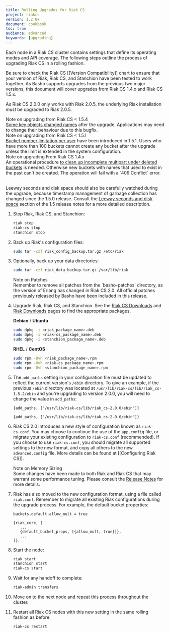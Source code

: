 ```yaml
---
title: Rolling Upgrades for Riak CS
project: riakcs
version: 1.2.0+
document: cookbook
toc: true
audience: advanced
keywords: [upgrading]
---
```


Each node in a Riak CS cluster contains settings that define its
operating modes and API coverage. The following steps outline the
process of upgrading Riak CS in a rolling fashion.

Be sure to check the Riak CS [[Version Compatibility]] chart to ensure
that your version of Riak, Riak CS, and Stanchion have been tested to
work together.  As Basho supports upgrades from the previous two major
versions, this document will cover upgrades from Riak CS 1.4.x and Riak CS
1.5.x.

As Riak CS 2.0.0 only works with Riak 2.0.5, the underlying Riak installation
*must* be upgraded to Riak 2.0.5.

<div class="note"><div class="title">Note on upgrading from Riak CS < 1.5.4</div>
<a href="https://github.com/basho/riak_cs/blob/release/1.5/RELEASE-NOTES.md#notes-on-upgrading">
Some key objects changed names</a> after the upgrade. Applications may need to
change their behaviour due to this bugfix.</div>

<div class="note"><div class="title">Note on upgrading from Riak CS < 1.5.1</div>
<a href="https://github.com/basho/riak_cs/blob/release/1.5/RELEASE-NOTES.md#notes-on-upgrading-1">
Bucket number limitation per user</a> have been introduced in 1.5.1. Users who
have more than 100 buckets cannot create any bucket after the upgrade unless
the limit is extended in the system configuration.</div>

<div class="note"><div class="title">Note on upgrading From Riak CS 1.4.x</div>
An operational procedure
<a href="https://github.com/basho/riak_cs/blob/release/1.5/RELEASE-NOTES.md#incomplete-multipart-uploads">
to clean up incomplete multipart under deleted buckets</a> is needed. Otherwise
new buckets with names that used to exist in the past can't be created. The
operation will fail with a `409 Conflict` error.<br/><br/>

Leeway seconds and disk space should also be carefully watched during the
upgrade, because timestamp management of garbage collection has changed since
the 1.5.0 release. Consult the
 <a href="https://github.com/basho/riak_cs/blob/release/1.5/RELEASE-NOTES.md#leeway-seconds-and-disk-space">
Leeway seconds and disk space</a> section of the 1.5 release notes
for a more detailed description.</div>

1. Stop Riak, Riak CS, and Stanchion:

   ```bash
   riak stop
   riak-cs stop
   stanchion stop
   ```

2. Back up Riak's configuration files:

   ```bash
   sudo tar -czf riak_config_backup.tar.gz /etc/riak
   ```

3. Optionally, back up your data directories:

   ```bash
   sudo tar -czf riak_data_backup.tar.gz /var/lib/riak
   ```

   <div class="note"><div class="title">Note on Patches</div>
   Remember to remove all patches from the `basho-patches` directory, as the
   version of Erlang has changed in Riak CS 2.0.  All official patches
   previously released by Basho have been included in this release.
    </div>

4. Upgrade Riak, Riak CS, and Stanchion. See the <a
   href="http://docs.basho.com/riakcs/latest/riakcs-downloads">Riak
   CS Downloads</a> and <a
   href="http://docs.basho.com/riak/latest/downloads">Riak Downloads</a>
   pages to find the appropriate packages.

   **Debian** / **Ubuntu**

   ```bash
   sudo dpkg -i <riak_package_name>.deb
   sudo dpkg -i <riak-cs_package_name>.deb
   sudo dpkg -i <stanchion_package_name>.deb
   ```

   **RHEL** / **CentOS**

   ```bash
   sudo rpm -Uvh <riak_package_name>.rpm
   sudo rpm -Uvh <riak-cs_package_name>.rpm
   sudo rpm -Uvh <stanchion_package_name>.rpm
   ```

5. The `add_paths` setting in your configuration file must be updated to reflect the current version's `/ebin` directory.  To give an example, if the
   previous `/ebin` directory was located at
   `/usr/lib/riak-cs/lib/riak_cs-1.5.2/ebin` and you're upgrading to
   version 2.0.0, you will need to change the value in `add_paths`:

   ```advancedconfig
   {add_paths, ["/usr/lib/riak-cs/lib/riak_cs-2.0.0/ebin"]}
   ```

   ```appconfig
   {add_paths, ["/usr/lib/riak-cs/lib/riak_cs-2.0.0/ebin"]}
   ```


6. Riak CS 2.0 introduces a new style of configuration known as `riak-cs.conf`.
   You may choose to continue the use of the `app.config` file, or migrate your
   existing configuration to `riak-cs.conf` (recommended).  If you choose to
   use `riak-cs.conf`, you should migrate all supported settings to the new
   format, and copy all others to the new `advanced.config` file.  More details
   can be found at [[Configuring Riak CS]].

   <div class="note"><div class="title">Note on Memory Sizing</div>
   Some changes have been made to both Riak and Riak CS that may warrant
   some performance tuning. Please consult the
   <a href="https://github.com/basho/riak_cs/blob/develop/RELEASE-NOTES.md#redesign-of-memory-sizing">
   Release Notes</a> for more details.
   </div>

7. Riak has also moved to the new configuration format, using a file called
   `riak.conf`. Remember to migrate all existing Riak configurations during
   the upgrade process. For example, the default bucket properties:

   ```riakconf
   buckets.default.allow_mult = true
   ```

   ```appconfig
   {riak_core, [
      ...
      {default_bucket_props, [{allow_mult, true}]},
      ...
   ]}.
   ```


8. Start the node:

   ```bash
   riak start
   stanchion start
   riak-cs start
   ```

9. Wait for any handoff to complete:

   ```bash
   riak-admin transfers
   ```

10. Move on to the next node and repeat this process throughout the
    cluster.

11. Restart all Riak CS nodes with this new setting in the same rolling
    fashion as before:

    ```bash
    riak-cs restart
    ```

